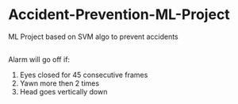 # Accident-Prevention-ML-Project
ML Project based on SVM algo to prevent accidents
##
Alarm will go off if:
1. Eyes closed for 45 consecutive frames
2. Yawn more then 2 times
3. Head goes vertically down
